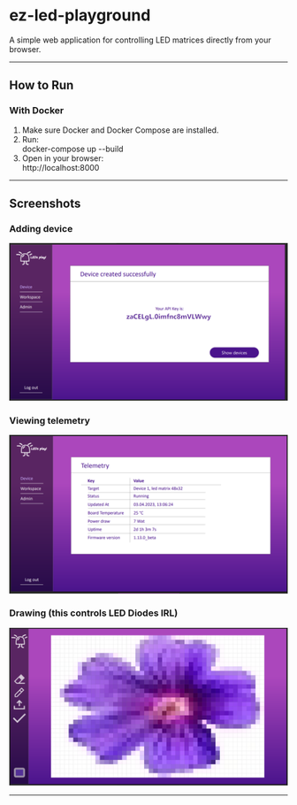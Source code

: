 # ez-led-playground

A simple web application for controlling LED matrices directly from your browser.

---

## How to Run

### With Docker
1. Make sure Docker and Docker Compose are installed.  
2. Run:  
   docker-compose up --build  
3. Open in your browser:  
   http://localhost:8000

---

## Screenshots

### Adding device
![Adding device](./imgs/PIC3.png)

### Viewing telemetry
![Viewing telemetry](./imgs/PIC1.png)

### Drawing (this controls LED Diodes IRL)
![Drawing](./imgs/PIC2.png)

---